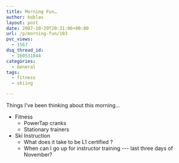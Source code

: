 ```yaml
---
title: Morning Fun…
author: koblas
layout: post
date: 2007-10-29T20:31:06+00:00
url: /p/morning-fun/103
pvc_views:
  - 1567
dsq_thread_id:
  - 160531844
categories:
  - General
tags:
  - fitness
  - skiing

---
```

Things I've been thinking about this morning...

* Fitness 
  * PowerTap cranks 
  * Stationary trainers 
* Ski Instruction 
  * What does it take to be L1 certified ? 
  * When can I go up for instructor training --- last three days of November?

